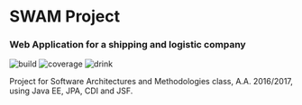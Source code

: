 # SWAM Project
### Web Application for a shipping and logistic company 
![build](https://img.shields.io/badge/build-passing-brightgreen.svg "Build")
![coverage](https://img.shields.io/badge/coverage-89%25-green.svg "Coverage")
![drink](https://img.shields.io/badge/drink-tassoni-yellow.svg "Drink")

Project for Software Architectures and Methodologies class, A.A. 2016/2017, using Java EE, JPA, CDI and JSF. 
